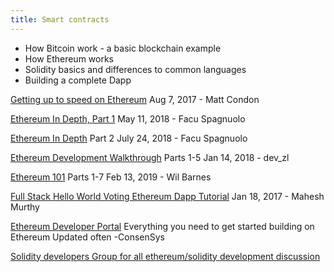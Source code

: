 ```yaml
---
title: Smart contracts
---
```


- How Bitcoin work - a basic blockchain example
- How Ethereum works
- Solidity basics and differences to common languages
- Building a complete Dapp

[Getting up to speed on Ethereum](https://medium.com/@mattcondon/getting-up-to-speed-on-ethereum-63ed28821bbe)
Aug 7, 2017 - Matt Condon

[Ethereum In Depth, Part 1](https://blog.zeppelin.solutions/ethereum-in-depth-part-1-968981e6f833)
May 11, 2018 - Facu Spagnuolo

[Ethereum In Depth](https://blog.zeppelin.solutions/ethereum-in-depth-part-2-6339cf6bddb9) 
Part 2 July 24, 2018 - Facu Spagnuolo

[Ethereum Development Walkthrough](https://hackernoon.com/ethereum-development-walkthrough-part-1-smart-contracts-b3979e6e573e) 
Parts 1-5 Jan 14, 2018 - dev_zl

[Ethereum 101](https://kauri.io/article/67a81d8746ee4b49ba19447e8e2a983e/v7/ethereum-101-part-1-what-is-ethereum)
Parts 1-7 Feb 13, 2019 - Wil Barnes

[Full Stack Hello World Voting Ethereum Dapp Tutorial](https://medium.com/@mvmurthy/full-stack-hello-world-voting-ethereum-dapp-tutorial-part-1-40d2d0d807c2) 
Jan 18, 2017 - Mahesh Murthy

[Ethereum Developer Portal](https://ethereum.consensys.net/ethereum-dev-portal) 
Everything you need to get started building on Ethereum Updated often -ConsenSys

[Solidity developers Group for all ethereum/solidity development discussion](https://t.me/dev_solidity)